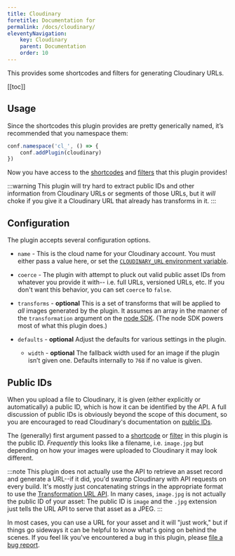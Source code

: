 ```yaml
---
title: Cloudinary
foretitle: Documentation for 
permalink: /docs/cloudinary/
eleventyNavigation:
    key: Cloudinary
    parent: Documentation
    order: 10
---
```

This provides some shortcodes and filters for generating Cloudinary
URLs.

[[toc]]

## Usage

Since the shortcodes this plugin provides are pretty generically named,
it’s recommended that you namespace them:

```js
conf.namespace('cl_', () => {
    conf.addPlugin(cloudinary)
})
```

Now you have access to the [shortcodes](/docs/cloudinary/shortcodes) and [filters](/docs/cloudinary/filters) that this plugin provides!

:::warning
This plugin will try hard to extract public IDs and other information from Cloudinary URLs or segments of those URLs, but it _will_ choke if you give it a Cloudinary URL that already has transforms in it.
:::

## Configuration

The plugin accepts several configuration options.

-   `name` - This is the cloud name for your Cloudinary account.
    You must either pass a value here, or set the [`CLOUDINARY_URL` environment variable](https://cloudinary.com/documentation/node_integration#configuration).
    
- `coerce` - The plugin with attempt to pluck out valid public asset IDs from whatever you provide it with--
    i.e. full URLs, versioned URLs, etc.
    If you don't want this behavior, you can set `coerce` to `false`.

-   `transforms` - **optional**
    This is a set of transforms that will be applied to *all* images generated by the plugin.
    It assumes an array in the manner of the `transformation` argument on the [node SDK](https://cloudinary.com/documentation/node_integration).
    (The node SDK powers most of what this plugin does.)

-   `defaults` - **optional**
    Adjust the defaults for various settings in the plugin.

    - `width` - **optional** The fallback width used for an image if the plugin isn’t given one.
      Defaults internally to `768` if no value is given.

## Public IDs

When you upload a file to Cloudinary, it is given
(either explicitly or automatically)
a public ID, which is how it can be identified by the API.
A full discussion of public IDs is obviously beyond the scope of this document, so you are encouraged to read Cloudinary's documentation on [public IDs](https://cloudinary.com/documentation/upload_images#public_id).

The (generally) first argument passed to a [shortcode](/docs/cloudinary/shortcodes) or [filter](/docs/cloudinary/filters) in this plugin is the public ID.
_Frequently_ this looks like a filename, i.e. `image.jpg` but depending on how your images were uploaded to Cloudinary it may look different.

:::note
This plugin does not actually use the API to retrieve an asset record and generate a URL--if it did, you'd swamp Cloudinary with API requests on every build.
It's mostly just concatenating strings in the appropriate format to use the [Transformation URL API](https://cloudinary.com/documentation/transformation_reference).
In many cases, `image.jpg` is not actually the public ID of your asset:
The public ID is `image` and the `.jpg` extension just tells the URL API to serve that asset as a JPEG.
:::

In most cases, you can use a URL for your asset and it will "just work," but if things go sideways it can be helpful to know what's going on behind the scenes.
If you feel lik you've encountered a bug in this plugin, please [file a bug report](https://github.com/11in/cloudinary/issues/new).
